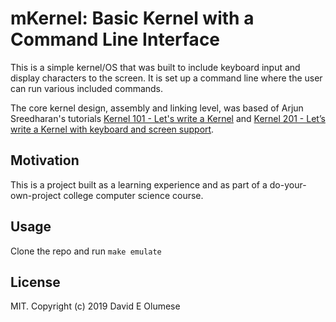 # mKernel: Basic Kernel with a Command Line Interface
This is a simple kernel/OS that was built to include keyboard input and display
characters to the screen. It is set up a command line where the user can run
various included commands.

The core kernel design, assembly and linking level, was based of Arjun Sreedharan's
tutorials [Kernel 101 - Let's write a Kernel](http://arjunsreedharan.org/post/82710718100/kernel-101-lets-write-a-kernel)
and [Kernel 201 - Let’s write a Kernel with keyboard and screen support](http://arjunsreedharan.org/post/99370248137/kernel-201-lets-write-a-kernel-with-keyboard).

## Motivation
This is a project built as a learning experience and as part of a do-your-own-project
college computer science course.

## Usage
Clone the repo and run `make emulate`

## License
MIT. Copyright (c) 2019 David E Olumese
